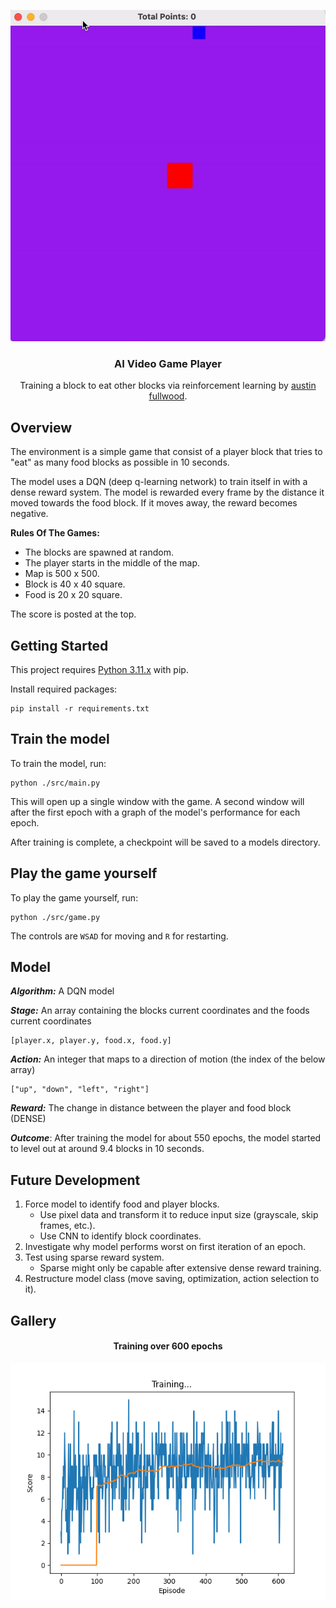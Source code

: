 <div align="center">

![logo](./docs/banner.gif)

<h3>AI Video Game Player</h3>

Training a block to eat other blocks via reinforcement learning by [austin fullwood](www.austinfullwood.com).

</div>

## Overview
The environment is a simple game that consist of a player block that tries to "eat" as many food blocks as possible in 10 seconds.

The model uses a DQN (deep q-learning network) to train itself in with a dense reward system. The model is rewarded every frame by the distance it moved towards the food block. If it moves away, the reward becomes negative.

**Rules Of The Games:**
* The blocks are spawned at random.
* The player starts in the middle of the map.
* Map is 500 x 500.
* Block is 40 x 40 square.
* Food is 20 x 20 square.

The score is posted at the top.

## Getting Started
This project requires [Python 3.11.x](https://www.python.org/downloads/) with pip.

Install required packages:
```
pip install -r requirements.txt
```

## Train the model
To train the model, run:
```
python ./src/main.py
```

This will open up a single window with the game. A second window will after the first epoch with a graph of the model's performance for each epoch.

After training is complete, a checkpoint will be saved to a models directory.

## Play the game yourself
To play the game yourself, run:
```
python ./src/game.py
```
The controls are `WSAD` for moving and `R` for restarting.

## Model

***Algorithm:*** A DQN model

***Stage:*** An array containing the blocks current coordinates and the foods current coordinates
```
[player.x, player.y, food.x, food.y]
```

***Action:*** An integer that maps to a direction of motion (the index of the below array)
```
["up", "down", "left", "right"]
```

***Reward:*** The change in distance between the player and food block (DENSE)

***Outcome***: After training the model for about 550 epochs, the model started to level out at around 9.4 blocks in 10 seconds.

## Future Development
1. Force model to identify food and player blocks.
    * Use pixel data and transform it to reduce input size (grayscale, skip frames, etc.).
    * Use CNN to identify block coordinates.
2. Investigate why model performs worst on first iteration of an epoch.
3. Test using sparse reward system.
    * Sparse might only be capable after extensive dense reward training.
4. Restructure model class (move saving, optimization, action selection to it).

## Gallery

<div align="center">
<h4>Training over 600 epochs</h4>

![graph](./docs/training-graph.png)

</div>
